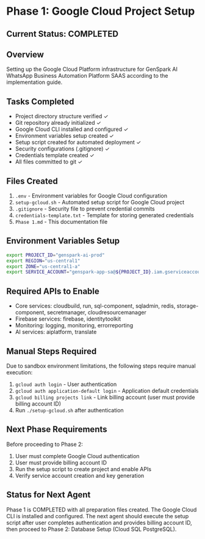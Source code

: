 # Phase 1: Google Cloud Project Setup

## Current Status: COMPLETED

## Overview
Setting up the Google Cloud Platform infrastructure for GenSpark AI WhatsApp Business Automation Platform SAAS according to the implementation guide.

## Tasks Completed
- Project directory structure verified ✓
- Git repository already initialized ✓
- Google Cloud CLI installed and configured ✓
- Environment variables setup created ✓
- Setup script created for automated deployment ✓
- Security configurations (.gitignore) ✓
- Credentials template created ✓
- All files committed to git ✓

## Files Created
1. `.env` - Environment variables for Google Cloud configuration
2. `setup-gcloud.sh` - Automated setup script for Google Cloud project
3. `.gitignore` - Security file to prevent credential commits
4. `credentials-template.txt` - Template for storing generated credentials
5. `Phase 1.md` - This documentation file

## Environment Variables Setup
```bash
export PROJECT_ID="genspark-ai-prod"
export REGION="us-central1"
export ZONE="us-central1-a"
export SERVICE_ACCOUNT="genspark-app-sa@${PROJECT_ID}.iam.gserviceaccount.com"
```

## Required APIs to Enable
- Core services: cloudbuild, run, sql-component, sqladmin, redis, storage-component, secretmanager, cloudresourcemanager
- Firebase services: firebase, identitytoolkit
- Monitoring: logging, monitoring, errorreporting
- AI services: aiplatform, translate

## Manual Steps Required
Due to sandbox environment limitations, the following steps require manual execution:
1. `gcloud auth login` - User authentication
2. `gcloud auth application-default login` - Application default credentials
3. `gcloud billing projects link` - Link billing account (user must provide billing account ID)
4. Run `./setup-gcloud.sh` after authentication

## Next Phase Requirements
Before proceeding to Phase 2:
1. User must complete Google Cloud authentication
2. User must provide billing account ID
3. Run the setup script to create project and enable APIs
4. Verify service account creation and key generation

## Status for Next Agent
Phase 1 is COMPLETED with all preparation files created. The Google Cloud CLI is installed and configured. The next agent should execute the setup script after user completes authentication and provides billing account ID, then proceed to Phase 2: Database Setup (Cloud SQL PostgreSQL).